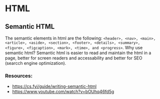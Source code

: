 # HTML

## Semantic HTML
The semantic elements in html are the following:  `<header>, <nav>, <main>, <article>, <aside>, <section>, <footer>, <details>, <summary>, <figure>, <figcaption>, <mark>, <time>, and <progress>`. Why use semantic html? Semantic html is easier to read and maintain the html in a page, better for screen readers and accessability and better for SEO (searcch engine optimization).

### Resources: 
+ https://cs.fyi/guide/writing-semantic-html
+ https://www.youtube.com/watch?v=bOUhq46fd5g
